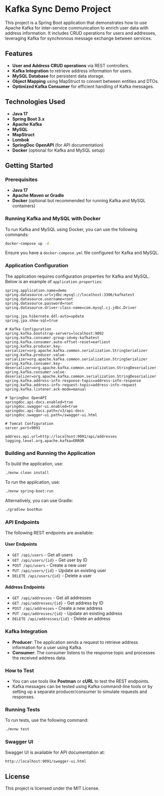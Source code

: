 # Kafka Sync Demo Project

This project is a Spring Boot application that demonstrates how to use Apache Kafka for inter-service communication to enrich user data with address information. It includes CRUD operations for users and addresses, leveraging Kafka for synchronous message exchange between services.

## Features

- **User and Address CRUD operations** via REST controllers.
- **Kafka Integration** to retrieve address information for users.
- **MySQL Database** for persistent data storage.
- **Object Mapping** using MapStruct to convert between entities and DTOs.
- **Optimized Kafka Consumer** for efficient handling of Kafka messages.

## Technologies Used

- **Java 17**
- **Spring Boot 3.x**
- **Apache Kafka**
- **MySQL**
- **MapStruct**
- **Lombok**
- **SpringDoc OpenAPI** (for API documentation)
- **Docker** (optional for Kafka and MySQL setup)

## Getting Started

### Prerequisites

- **Java 17**
- **Apache Maven or Gradle**
- **Docker** (optional but recommended for running Kafka and MySQL containers)

### Running Kafka and MySQL with Docker

To run Kafka and MySQL using Docker, you can use the following commands:

```sh
docker-compose up -d
```

Ensure you have a `docker-compose.yml` file configured for Kafka and MySQL.

### Application Configuration

The application requires configuration properties for Kafka and MySQL. Below is an example of `application.properties`:

```properties
spring.application.name=demo
spring.datasource.url=jdbc:mysql://localhost:3306/kafkatest
spring.datasource.username=root
spring.datasource.password=root
spring.datasource.driver-class-name=com.mysql.cj.jdbc.Driver

spring.jpa.hibernate.ddl-auto=update
spring.jpa.show-sql=true

# Kafka Configuration
spring.kafka.bootstrap-servers=localhost:9092
spring.kafka.consumer.group-id=my-kafkatest
spring.kafka.consumer.auto-offset-reset=earliest
spring.kafka.producer.key-serializer=org.apache.kafka.common.serialization.StringSerializer
spring.kafka.producer.value-serializer=org.apache.kafka.common.serialization.StringSerializer
spring.kafka.consumer.key-deserializer=org.apache.kafka.common.serialization.StringDeserializer
spring.kafka.consumer.value-deserializer=org.apache.kafka.common.serialization.StringDeserializer
spring.kafka.address-info-response-topic=address-info-response
spring.kafka.address-info-request-topic=address-info-request
spring.kafka.listener.ack-mode=manual

# SpringDoc OpenAPI
springdoc.api-docs.enabled=true
springdoc.swagger-ui.enabled=true
springdoc.api-docs.path=/v3/api-docs
springdoc.swagger-ui.path=/swagger-ui.html

# Tomcat Configuration
server.port=9091

address.api.url=http://localhost:9091/api/addresses
logging.level.org.apache.kafka=ERROR
```

### Building and Running the Application

To build the application, use:

```sh
./mvnw clean install
```

To run the application, use:

```sh
./mvnw spring-boot:run
```

Alternatively, you can use Gradle:

```sh
./gradlew bootRun
```

### API Endpoints

The following REST endpoints are available:

#### User Endpoints

- `GET /api/users` - Get all users
- `GET /api/users/{id}` - Get user by ID
- `POST /api/users` - Create a new user
- `PUT /api/users/{id}` - Update an existing user
- `DELETE /api/users/{id}` - Delete a user

#### Address Endpoints

- `GET /api/addresses` - Get all addresses
- `GET /api/addresses/{id}` - Get address by ID
- `POST /api/addresses` - Create a new address
- `PUT /api/addresses/{id}` - Update an existing address
- `DELETE /api/addresses/{id}` - Delete an address

### Kafka Integration

- **Producer**: The application sends a request to retrieve address information for a user using Kafka.
- **Consumer**: The consumer listens to the response topic and processes the received address data.

### How to Test

- You can use tools like **Postman** or **cURL** to test the REST endpoints.
- Kafka messages can be tested using Kafka command-line tools or by setting up a separate producer/consumer to simulate requests and responses.

### Running Tests

To run tests, use the following command:

```sh
./mvnw test
```

### Swagger UI

Swagger UI is available for API documentation at:

```
http://localhost:9091/swagger-ui.html
```

## License

This project is licensed under the MIT License.





